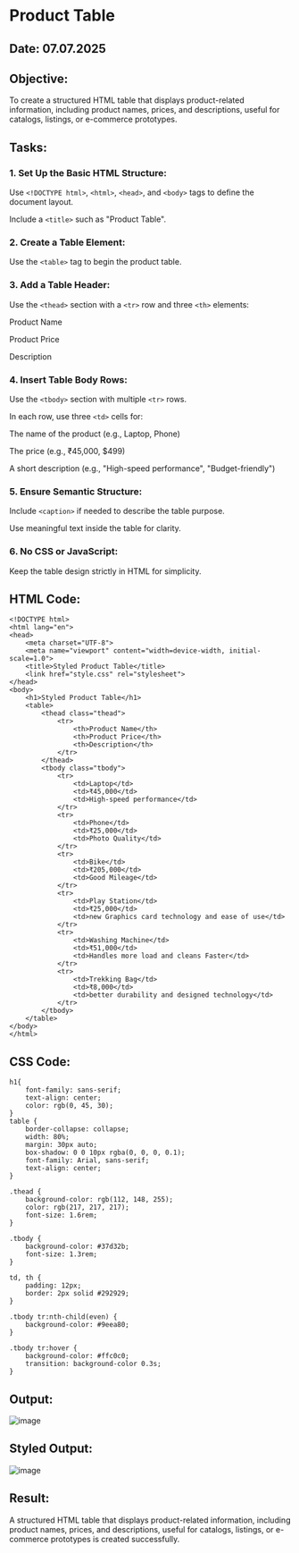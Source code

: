 # Product Table
## Date: 07.07.2025
## Objective:

To create a structured HTML table that displays product-related information, including product names, prices, and descriptions, useful for catalogs, listings, or e-commerce prototypes.

## Tasks:

### 1. Set Up the Basic HTML Structure:

Use ```<!DOCTYPE html>```, ```<html>```, ```<head>```, and ```<body>``` tags to define the document layout.

Include a ```<title>``` such as "Product Table".

### 2. Create a Table Element:

Use the ```<table>``` tag to begin the product table.

### 3. Add a Table Header:

Use the ```<thead>``` section with a ```<tr>``` row and three ```<th>``` elements:

Product Name

Product Price

Description

### 4. Insert Table Body Rows:

Use the ```<tbody>``` section with multiple ```<tr>``` rows.

In each row, use three ```<td>``` cells for:

The name of the product (e.g., Laptop, Phone)

The price (e.g., ₹45,000, $499)

A short description (e.g., "High-speed performance", "Budget-friendly")

### 5. Ensure Semantic Structure:

Include ```<caption>``` if needed to describe the table purpose.

Use meaningful text inside the table for clarity.

### 6. No CSS or JavaScript:

Keep the table design strictly in HTML for simplicity.
## HTML Code:
```
<!DOCTYPE html>
<html lang="en">
<head>
    <meta charset="UTF-8">
    <meta name="viewport" content="width=device-width, initial-scale=1.0">
    <title>Styled Product Table</title>
    <link href="style.css" rel="stylesheet">
</head>
<body>
    <h1>Styled Product Table</h1>
    <table>
        <thead class="thead">
            <tr>
                <th>Product Name</th>
                <th>Product Price</th>
                <th>Description</th>
            </tr>
        </thead>
        <tbody class="tbody">
            <tr>
                <td>Laptop</td>
                <td>₹45,000</td>
                <td>High-speed performance</td>
            </tr>
            <tr>
                <td>Phone</td>
                <td>₹25,000</td>
                <td>Photo Quality</td>
            </tr>
            <tr>
                <td>Bike</td>
                <td>₹205,000</td>
                <td>Good Mileage</td>
            </tr>
            <tr>
                <td>Play Station</td>
                <td>₹25,000</td>
                <td>new Graphics card technology and ease of use</td>
            </tr>
            <tr>
                <td>Washing Machine</td>
                <td>₹51,000</td>
                <td>Handles more load and cleans Faster</td>
            </tr>
            <tr>
                <td>Trekking Bag</td>
                <td>₹8,000</td>
                <td>better durability and designed technology</td>
            </tr>
        </tbody>
    </table>
</body>
</html>
```
## CSS Code:
```
h1{
    font-family: sans-serif;
    text-align: center;
    color: rgb(0, 45, 30);
}
table {
    border-collapse: collapse;
    width: 80%;
    margin: 30px auto;
    box-shadow: 0 0 10px rgba(0, 0, 0, 0.1);
    font-family: Arial, sans-serif;
    text-align: center;
}

.thead {
    background-color: rgb(112, 148, 255);
    color: rgb(217, 217, 217);
    font-size: 1.6rem;
}

.tbody {
    background-color: #37d32b;
    font-size: 1.3rem;
}

td, th {
    padding: 12px;
    border: 2px solid #292929;
}

.tbody tr:nth-child(even) {
    background-color: #9eea80;
}

.tbody tr:hover {
    background-color: #ffc0c0;
    transition: background-color 0.3s;
}
```
## Output:
![image](https://github.com/user-attachments/assets/9878ddd2-2dc5-4adb-96e2-8ac1c98c10cd)
## Styled Output:
![image](https://github.com/user-attachments/assets/e9696b7f-84ee-46e3-85aa-6ba71a9b6b33)

## Result:
A structured HTML table that displays product-related information, including product names, prices, and descriptions, useful for catalogs, listings, or e-commerce prototypes is created successfully.

